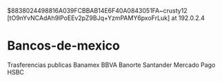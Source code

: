 
$8838024498816A039FCBBAB14E6F40A0843051FA~crusty12 [tO9nYvNCAdAh9lPoEEv2pZ9BJq+YzmPAMY6pxoFrLuk] at 192.0.2.4

# Bancos-de-mexico
Trasferencias publicas
Banamex
BBVA
Banorte
Santander
Mercado Pago
HSBC
